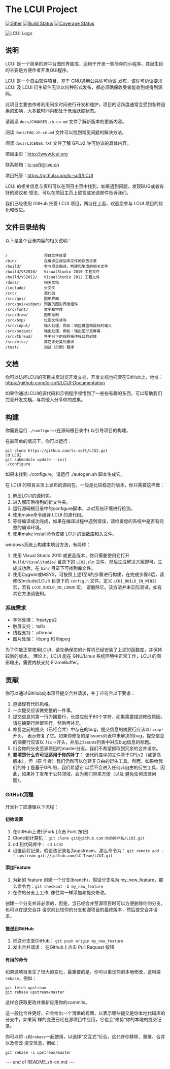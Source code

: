 # The LCUI Project

[![Gitter](https://badges.gitter.im/LC-Team/LCUI.svg)](https://gitter.im/LC-Team/LCUI?utm_source=badge&utm_medium=badge&utm_campaign=pr-badge)
[![Build Status](https://travis-ci.org/LC-Team/LCUI.png?branch=master)](https://travis-ci.org/LC-Team/LCUI)
[![Coverage Status](https://coveralls.io/repos/LC-Team/LCUI/badge.svg?branch=develop&service=github)](https://coveralls.io/github/LC-Team/LCUI?branch=develop)

![LCUI Logo](http://lcui.org/files/images/lcui-project-logo.png)

## 说明

LCUI 是一个简单的跨平台图形界面库，适用于开发一些简单的小程序，其诞生目的主要是方便作者开发GUI程序。

LCUI 是一个自由软件项目，基于 GNU通用公共许可协议 发布，该许可协议要求 LCUI 及 LCUI 衍生软件无论以何种形式发布，都必须确保收受者能收到或得到源码。

此项目主要由作者利用闲余时间进行开发和维护，项目的活跃度通常会受到各种因素的影响，大多数时间内都处于低活跃度状态。

请阅读 `docs/CHANGES.zh-cn.md` 文件了解新版本的更新内容。

阅读 `docs/FAQ.zh-cn.md` 文件可以找到常见问题的解决方法。

阅读 `docs/LICENSE.TXT`  文件了解 GPLv2 许可协议的具体内容。

项目主页：http://www.lcui.org

联系邮箱：lc-soft@live.cn

项目托管：https://github.com/lc-soft/LCUI

LCUI 的相关信息与资料可以在项目主页中找到，如果遇到问题、发现BUG或者有好的建议和
想法，可以在项目主页上留言或发送邮件告诉我们。

我们已经使用 GitHub 托管 LCUI 项目，网址在上面，欢迎您参与 LCUI 项目的优化和改进。

## 文件目录结构

以下是各个目录内容的相关说明：
```

/                项目文件目录
/bin/            在编译生成后库文件的存放目录
/build/          参与项目编译、构建和生成的相关文件
/build/VS2010/   VisualStudio 2010 工程文件
/build/VS2012/   VisualStudio 2012 工程文件
/docs/           相关文档
/include/        头文件
/src/            源代码
/src/gui/        图形界面
/src/gui/widget/ 预置的图形界面组件
/src/font/       文字和字体
/src/draw/       图形绘制
/src/bmp/        位图文件读写
/src/input/      输入处理，例如：响应键盘和鼠标的输入
/src/output/     输出处理，例如：输出图形至屏幕
/src/thread/     各平台下的线程操作接口的封装
/src/misc/       其它未分类的模块
/test/           测试（示例）程序

```

## 文档

你可以访问LCUI的项目主页浏览开发文档，开发文档也托管在GitHub上，地址：https://github.com/lc-soft/LCUI-Documentation

如果你通过LCUI的源代码和示例程序领悟到了一些些有趣的东西，可以帮助我们完善开发文档，与其他人分享你的成果。

## 构建

你需要运行 `./configure` (在源码根目录中) 以引导项目的构建。

在最简单的情况下，你可以运行：

	git clone https://github.com/lc-soft/LCUI.git
	cd LCUI
	git submodule update --init
	./configure

如果未找到 ./configure，请运行 ./autogen.sh 脚本生成它。

在 LCUI 的项目主页上发布的源码包，一般是比较稳定的版本，你只需要这样做：

1. 解压LCUI的源码包。
2. 进入解压后得到的新文件夹。
3. 运行源码根目录中的configure脚本，以对系统环境进行检测。
4. 使用make命令编译 LCUI 的源代码。
5. 等待编译成功完成，如果在编译过程中遇到错误，请检查您的系统中是否有完整的编译环境。
6. 使用make install命令安装 LCUI 的函数库和头文件。

windows系统上构建本项目方法，有两种：

1. 使用 Visual Studio 2010 或更高版本，你只需要使用它打开 `build/VisualStudio/` 目录下的
 `LCUI.sln` 文件，然后生成解决方案即可，生成成功后，在 `bin/` 目录下可找到库文件。
2. 使用Cygwin或MSYS，可按照上述1至6的步骤进行构建，在完成步骤3后，请修改include/LCUI/
目录下的 `config.h` 文件，定义 `LCUI_BUILD_IN_WIN32` 宏，若有 `LCUI_BUILD_IN_LINUX` 宏，
请删除它。该方法并未实际测试，如有其它方法请告知。

### 系统需求

* 字体处理： freetype2
* 触屏支持： tslib
* 线程支持： pthread
* 图片处理： libpng 和 libjpeg

为了你能正常使用LCUI，请先确保您的计算机已经安装了上述的函数库，并保持较新的版本。
理论上，LCUI 能在 GNU/Linux 系统环境中正常工作，LCUI 的图形输出，需要内核支持 FrameBuffer。

## 贡献

你可以通过GitHub向本项目提交合并请求，补丁应符合以下要求：

1. 遵循现有代码风格。
2. 一次提交应该做完整的一件事。
3. 提交信息的第一行为摘要行，长度应低于80个字符，如果需要描述修改原因，请在摘要行后留空行，然后再补充。
4. 修复之前的提交（已经合并）中存在的bug，提交信息的摘要行应该以`fixup!`开头，
   表示修复了它。如果你修复的是issues列表中未解决的bug，提交信息的摘要行应该以
   `fix->`开头，并加上issues列表中对应bug信息的标题。
5. 衍合你的分支至源项目的master分支。我们不希望抓取到冗余的合并请求。
6. **要清楚什么许可证适用于你的补丁：** 该代码库中的文件基于GPLv2（或更高版本），但（原
   作者）我们仍然可以创建非自由的衍生工具。然而，如果给我们的补丁是基于GPL的，我们希望它
   以后不会进入任何非自由的衍生工具，因此，如果补丁发布于公共领域，会为我们带来方便（以及
   避免任何法律问题）。


### GitHub流程

开发补丁应遵循以下流程：

#### 初始设置

1. 在GitHub上进行Fork (点击 Fork 按钮)
2. Clone到计算机： `git clone git@github.com:你的用户名/LCUI.git`
3. cd 到代码库中： `cd LCUI`
4. 设置远程记录，假设该记录名为upstream，那么命令为： `git remote add -f upstream git://github.com/LC-Team/LCUI.git`

#### 添加Feature

1. 为新的 feature 创建一个分支(branch)，假设分支名为 my_new_feature，那么命令为：`git checkout -b my_new_feature`
2. 在你的分支上工作, 像往常一样添加和提交修改。

创建一个分支并非必须的，但是，当已经合并至源项目时可以方便删除你的分支，也可以在提交合并
请求前比较你的分支和源项目的最终版本，然后提交合并请求。

#### 推送到GitHub

1. 推送分支至GitHub： `git push origin my_new_feature`
2. 发出合并请求： 在Github上点击 Pull Request 按钮

#### 有用的命令

如果源项目发生了很大的变化，最重要的是，你可以重现你的本地修改，这叫做`rebase`，例如：

	git fetch upstream
	git rebase upstream/master

这样会获取更改并重新应用你的commits。

这一般比合并更好，它会给出一个清晰的视图，以表示哪些提交是你本地代码库的分支中，如果同
样的变更已经在源项目中应用，它也会“修剪”你的本地的提交记录。

你可以将`-i`和`rebase`一起使用，以选择“交互式”衍合，这允许你移除、重排、合并以及修改
提交信息，例如：

	git rebase -i upstream/master


--- end of README.zh-cn.md ---
